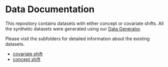 # Data Documentation

This repository contains datasets with either concept or covariate shifts.
All the synthetic datasets were generated using our [Data Generator](https://github.com/hpi-bp1819-naumann/data-generator).

Please visit the subfolders for detailed information about the existing datasets.
- [covariate shift](covariate_shift)
- [concept shift](concept_shift)
